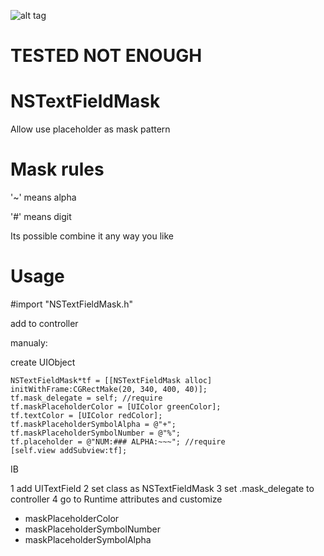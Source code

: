 ![alt tag](https://raw.github.com/andriitishchenko/NSTextFieldMask/master/demoImage.png)

TESTED NOT ENOUGH
===============


NSTextFieldMask
===============
Allow use placeholder as mask pattern


Mask rules
===============
'~' means alpha

'#' means digit

Its possible combine it any way you like


Usage
===============
#import "NSTextFieldMask.h"

add <NSTextFieldMaskDelegate> to controller

manualy:

create UIObject

    NSTextFieldMask*tf = [[NSTextFieldMask alloc] initWithFrame:CGRectMake(20, 340, 400, 40)];
    tf.mask_delegate = self; //require
    tf.maskPlaceholderColor = [UIColor greenColor];
    tf.textColor = [UIColor redColor];
    tf.maskPlaceholderSymbolAlpha = @"+";
    tf.maskPlaceholderSymbolNumber = @"%";
    tf.placeholder = @"NUM:### ALPHA:~~~"; //require
    [self.view addSubview:tf];
    
IB

1 add UITextField
2 set class as NSTextFieldMask
3 set .mask_delegate to controller
4 go to Runtime attributes and customize
- maskPlaceholderColor
- maskPlaceholderSymbolNumber
- maskPlaceholderSymbolAlpha

  
